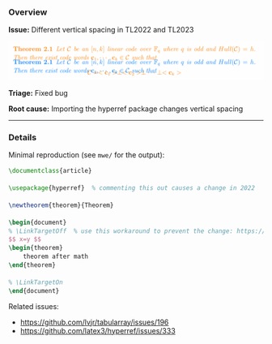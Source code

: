 ### Overview

**Issue:** Different vertical spacing in TL2022 and TL2023

![issue](issue.png)

**Triage:** Fixed bug

**Root cause:** Importing the hyperref package changes vertical spacing

---

### Details

Minimal reproduction (see `mwe/` for the output):

```latex
\documentclass{article}

\usepackage{hyperref}  % commenting this out causes a change in 2022

\newtheorem{theorem}{Theorem}

\begin{document}
% \LinkTargetOff  % use this workaround to prevent the change: https://github.com/lvjr/tabularray/issues/196#issuecomment-1784223410
$$ x=y $$
\begin{theorem}
	theorem after math
\end{theorem}

% \LinkTargetOn
\end{document}
```

Related issues:
- https://github.com/lvjr/tabularray/issues/196
- https://github.com/latex3/hyperref/issues/333
